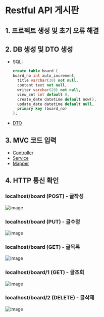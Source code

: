 # Restful API 게시판

## 1. 프로젝트 생성 및 초기 오류 해결
## 2. DB 생성 및 DTO 생성
  - SQL:
    ```sql
    create table board (
    board_no int auto_increment,
      title varchar(30) not null,
      content text not null,
      writer varchar(20) not null,
      view_cnt int default 0,
      create_date datetime default now(),
      update_date datetime default null,
      primary key (board_no)
    );
    ```
  - [DTO](https://github.com/thdqudgnsToy/toy_board/blob/main/src/main/java/com/board/model/dto/Board.java)
## 3. MVC 코드 입력
  - [Controller](https://github.com/thdqudgnsToy/toy_board/blob/main/src/main/java/com/board/controller/BoardController.java)
  - [Service](https://github.com/thdqudgnsToy/toy_board/tree/main/src/main/java/com/board/model/service)
  - [Mapper](https://github.com/thdqudgnsToy/toy_board/tree/main/src/main/resources/mapper/board.xml)
## 4. HTTP 통신 확인
### **localhost/board** (POST) - 글작성
![image](https://github.com/thdqudgnsToy/toy_board/assets/92148521/b838668e-bf26-4fd0-a91b-b9575b95c42f)
### **localhost/board** (PUT) - 글수정
![image](https://github.com/thdqudgnsToy/toy_board/assets/92148521/50c2a468-8a66-43fe-9cca-f72bdf9b4538)
### **localhost/board** (GET) - 글목록
![image](https://github.com/thdqudgnsToy/toy_board/assets/92148521/310a5860-e8a0-46b4-a354-704a1a99fe95)
### **localhost/board/1** (GET) - 글조회
![image](https://github.com/thdqudgnsToy/toy_board/assets/92148521/0861c1de-44fc-4f98-8207-a93c00169615)
### **localhost/board/2** (DELETE) - 글삭제
![image](https://github.com/thdqudgnsToy/toy_board/assets/92148521/c3e037f7-0a9a-468e-af41-acc528830aa7)


